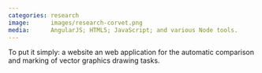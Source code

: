 ```yaml
---
categories: research
image:      images/research-corvet.png
media:      AngularJS; HTML5; JavaScript; and various Node tools.
---
```

To put it simply: a website an web application for the automatic comparison and
marking of vector graphics drawing tasks.
